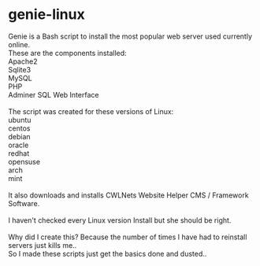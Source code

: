 # genie-linux
Genie is a Bash script to install the most popular web server used currently online.<br>
These are the components installed:<br>
  Apache2<br>
  Sqlite3<br>
  MySQL<br>
  PHP<br>
  Adminer SQL Web Interface<br>
<br>
The script was created for these versions of Linux:<br>
  ubuntu<br>
  centos<br>
  debian<br>
  oracle<br>
  redhat<br>
  opensuse<br>
  arch<br>
  mint<br>
<br>
It also downloads and installs CWLNets Website Helper CMS / Framework Software.<br>
<br>
I haven't checked every Linux version Install but she should be right.<br>
<br>
Why did I create this? Because the number of times I have had to reinstall servers just kills me..<br> 
So I made these scripts just get the basics done and dusted..<br>
